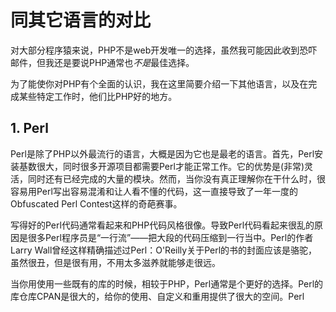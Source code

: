 # 同其它语言的对比

对大部分程序猿来说，PHP不是web开发唯一的选择，虽然我可能因此收到恐吓邮件，但我还是要说PHP通常也*不是*最佳选择。

为了能使你对PHP有个全面的认识，我在这里简要介绍一下其他语言，以及在完成某些特定工作时，他们比PHP好的地方。

## 1. Perl

Perl是除了PHP以外最流行的语言，大概是因为它也是最老的语言。首先，Perl安装基数很大，同时很多开源项目都需要Perl才能正常工作。它的优势是(非常)灵活，同时还有已经完成的大量的模块。然而，当你没有真正理解你在干什么时，很容易用Perl写出容易混淆和让人看不懂的代码，这一直接导致了一年一度的Obfuscated Perl Contest这样的奇葩赛事。

写得好的Perl代码通常看起来和PHP代码风格很像。导致Perl代码看起来很乱的原因是很多Perl程序员是“一行流”——把大段的代码压缩到一行当中。Perl的作者Larry Wall曾经这样精确描述过Perl：O'Reilly关于Perl的书的封面应该是骆驼，虽然很丑，但是很有用，不用太多滋养就能够走很远。

当你用使用一些既有的库的时候，相较于PHP，Perl通常是个更好的选择。Perl的库仓库CPAN是很大的，给你的使用、自定义和重用提供了很大的空间。Perl
